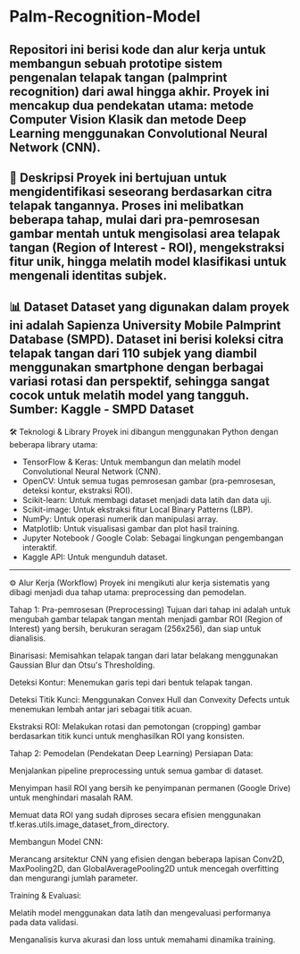 # Palm-Recognition-Model
Repositori ini berisi kode dan alur kerja untuk membangun sebuah prototipe sistem pengenalan telapak tangan (palmprint recognition) dari awal hingga akhir. Proyek ini mencakup dua pendekatan utama: metode Computer Vision Klasik dan metode Deep Learning menggunakan Convolutional Neural Network (CNN).
-----------------
📜 Deskripsi
Proyek ini bertujuan untuk mengidentifikasi seseorang berdasarkan citra telapak tangannya. Proses ini melibatkan beberapa tahap, mulai dari pra-pemrosesan gambar mentah untuk mengisolasi area telapak tangan (Region of Interest - ROI), mengekstraksi fitur unik, hingga melatih model klasifikasi untuk mengenali identitas subjek.
-----------------
📊 Dataset
Dataset yang digunakan dalam proyek ini adalah Sapienza University Mobile Palmprint Database (SMPD). Dataset ini berisi koleksi citra telapak tangan dari 110 subjek yang diambil menggunakan smartphone dengan berbagai variasi rotasi dan perspektif, sehingga sangat cocok untuk melatih model yang tangguh.
Sumber: Kaggle - SMPD Dataset
-----------------
🛠️ Teknologi & Library
Proyek ini dibangun menggunakan Python dengan beberapa library utama:
* TensorFlow & Keras: Untuk membangun dan melatih model Convolutional Neural Network (CNN).
* OpenCV: Untuk semua tugas pemrosesan gambar (pra-pemrosesan, deteksi kontur, ekstraksi ROI).
* Scikit-learn: Untuk membagi dataset menjadi data latih dan data uji.
* Scikit-image: Untuk ekstraksi fitur Local Binary Patterns (LBP).
* NumPy: Untuk operasi numerik dan manipulasi array.
* Matplotlib: Untuk visualisasi gambar dan plot hasil training.
* Jupyter Notebook / Google Colab: Sebagai lingkungan pengembangan interaktif.
* Kaggle API: Untuk mengunduh dataset.
-----------------
⚙️ Alur Kerja (Workflow)
Proyek ini mengikuti alur kerja sistematis yang dibagi menjadi dua tahap utama: preprocessing dan pemodelan.

Tahap 1: Pra-pemrosesan (Preprocessing)
Tujuan dari tahap ini adalah untuk mengubah gambar telapak tangan mentah menjadi gambar ROI (Region of Interest) yang bersih, berukuran seragam (256x256), dan siap untuk dianalisis.

Binarisasi: Memisahkan telapak tangan dari latar belakang menggunakan Gaussian Blur dan Otsu's Thresholding.

Deteksi Kontur: Menemukan garis tepi dari bentuk telapak tangan.

Deteksi Titik Kunci: Menggunakan Convex Hull dan Convexity Defects untuk menemukan lembah antar jari sebagai titik acuan.

Ekstraksi ROI: Melakukan rotasi dan pemotongan (cropping) gambar berdasarkan titik kunci untuk menghasilkan ROI yang konsisten.

Tahap 2: Pemodelan (Pendekatan Deep Learning)
Persiapan Data:

Menjalankan pipeline preprocessing untuk semua gambar di dataset.

Menyimpan hasil ROI yang bersih ke penyimpanan permanen (Google Drive) untuk menghindari masalah RAM.

Memuat data ROI yang sudah diproses secara efisien menggunakan tf.keras.utils.image_dataset_from_directory.

Membangun Model CNN:

Merancang arsitektur CNN yang efisien dengan beberapa lapisan Conv2D, MaxPooling2D, dan GlobalAveragePooling2D untuk mencegah overfitting dan mengurangi jumlah parameter.

Training & Evaluasi:

Melatih model menggunakan data latih dan mengevaluasi performanya pada data validasi.

Menganalisis kurva akurasi dan loss untuk memahami dinamika training.
